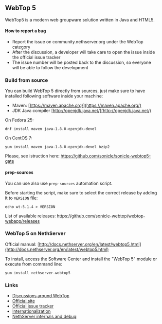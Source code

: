 ## WebTop 5

WebTop5 is a modern web groupware solution written in Java and HTML5.

#### How to report a bug

- Report the issue on community.nethserver.org under the WebTop category
- After the discussion, a developer will take care to open the issue inside the official issue tracker
- The issue number will be posted back to the discussion, so everyone will be able to follow the development

### Build from source

You can build WebTop 5 directly from sources, just make sure to have
installed following software inside your machine:

- Maven: [https://maven.apache.org/](https://maven.apache.org/)
- JDK Java compiler [http://openjdk.java.net/](http://openjdk.java.net/)

On Fedora 25:
```
dnf install maven java-1.8.0-openjdk-devel
```

On CentOS 7:
```
yum install maven java-1.8.0-openjdk-devel bzip2
```

Please, see istruction here: https://github.com/sonicle/sonicle-webtop5-gate

#### prep-sources

You can use also use ``prep-sources`` automation script.

Before starting the script, make sure to select the correct release by adding it to `VERSION` file:
```
echo wt-5.1.4 > VERSION
```

List of available releases: https://github.com/sonicle-webtop/webtop-webapp/releases

### WebTop 5 on NethServer

Official manual: [http://docs.nethserver.org/en/latest/webtop5.html](http://docs.nethserver.org/en/latest/webtop5.html)


To install, access the Software Center and install the "WebTop 5" module or execute from command line:
```
yum install nethserver-webtop5
```

### Links

- [Discussions around WebTop](http://community.nethserver.org/c/webtop)
- [Official site](https://redmine.sonicle.com/projects/webtop5)
- [Official issue tracker](https://redmine.sonicle.com/projects/webtop5/issues)
- [Internationalization](https://www.transifex.com/sonicle/public/)
- [NethServer internals and debug](http://docs.nethserver.org/projects/nethserver-devel/en/latest/nethserver-webtop5.html)


